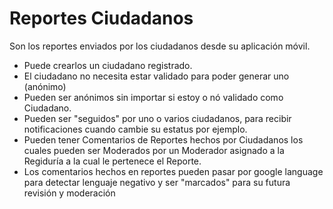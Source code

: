 # Reportes Ciudadanos

Son los reportes enviados por los ciudadanos desde su aplicación móvil.

- Puede crearlos un ciudadano registrado.
- El ciudadano no necesita estar validado para poder generar uno (anónimo)
- Pueden ser anónimos sin importar si estoy o nó validado como Ciudadano.
- Pueden ser "seguidos" por uno o varios ciudadanos, para recibir notificaciones cuando cambie su estatus por ejemplo.
- Pueden tener Comentarios de Reportes hechos por Ciudadanos los cuales pueden ser Moderados por un Moderador asignado a la Regiduría a la cual le pertenece el Reporte.
- Los comentarios hechos en reportes pueden pasar por google language para detectar lenguaje negativo y ser "marcados" para su futura revisión y moderación
